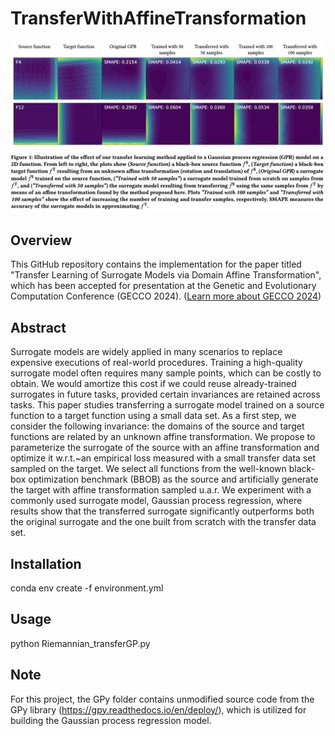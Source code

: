 # TransferWithAffineTransformation

![Alt text](TransferGPR.png)

## Overview

This GitHub repository contains the implementation for the paper titled "Transfer Learning of Surrogate Models via Domain Affine Transformation", which has been accepted for presentation at the Genetic and Evolutionary Computation Conference (GECCO 2024). ([Learn more about GECCO 2024](https://gecco-2024.sigevo.org/HomePage))

## Abstract

Surrogate models are widely applied in many scenarios to replace expensive executions of real-world procedures. Training a high-quality surrogate model often requires many sample points, which can be costly to obtain. We would amortize this cost if we could reuse already-trained surrogates in future tasks, provided certain invariances are retained across tasks. This paper studies transferring a surrogate model trained on a source function to a target function using a small data set. As a first step, we consider the following invariance: the domains of the source and target functions are related by an unknown affine transformation. We propose to parameterize the surrogate of the source with an affine transformation and optimize it w.r.t.~an empirical loss measured with a small transfer data set sampled on the target. We select all functions from the well-known black-box optimization benchmark (BBOB) as the source and artificially generate the target with affine transformation sampled u.a.r. We experiment with a commonly used surrogate model, Gaussian process regression, where results show that the transferred surrogate significantly outperforms both the original surrogate and the one built from scratch with the transfer data set.

## Installation
conda env create -f environment.yml

## Usage
python Riemannian_transferGP.py

## Note
For this project, the GPy folder contains unmodified source code from the GPy library (https://gpy.readthedocs.io/en/deploy/), which is utilized for building the Gaussian process regression model.
